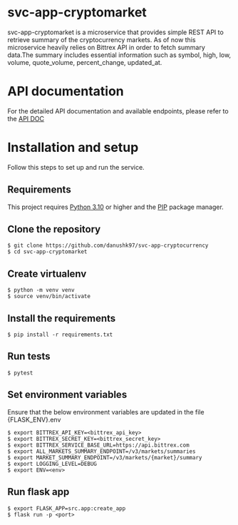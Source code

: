 # svc-app-cryptomarket

svc-app-cryptomarket is a microservice that provides simple REST API to retrieve
summary of the cryptocurrency markets. As of now this microservice heavily
relies on Bittrex API in order to fetch summary data.The summary includes
essential information such as symbol, high, low, volume, quote_volume, 
percent_change, updated_at.

# API documentation

For the detailed API documentation and available endpoints, please refer
to the [API DOC](http://127.0.0.1:5000/v3/ui/)

# Installation and setup

Follow this steps to set up and run the service.

## Requirements

This project requires [Python 3.10](https://www.python.org/downloads/release/python-3100/) 
or higher and the [PIP](https://pip.pypa.io/en/stable/) package manager.

## Clone the repository

```console
$ git clone https://github.com/danushk97/svc-app-cryptocurrency
$ cd svc-app-cryptomarket
```

## Create virtualenv

```console
$ python -m venv venv
$ source venv/bin/activate
```

## Install the requirements

```console
$ pip install -r requirements.txt
```

## Run tests

```console
$ pytest
```

## Set environment variables

Ensure that the below environment variables are updated in the file
{FLASK_ENV}.env

```console
$ export BITTREX_API_KEY=<bittrex_api_key>
$ export BITTREX_SECRET_KEY=<bittrex_secret_key>
$ export BITTREX_SERVICE_BASE_URL=https://api.bittrex.com
$ export ALL_MARKETS_SUMMARY_ENDPOINT=/v3/markets/summaries
$ export MARKET_SUMMARY_ENDPOINT=/v3/markets/{market}/summary
$ export LOGGING_LEVEL=DEBUG
$ export ENV=<env>
```

## Run flask app

```console
$ export FLASK_APP=src.app:create_app
$ flask run -p <port>
```